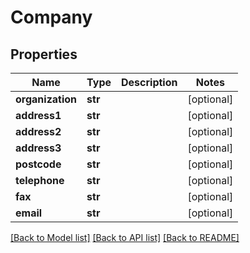 # Company

## Properties
Name | Type | Description | Notes
------------ | ------------- | ------------- | -------------
**organization** | **str** |  | [optional] 
**address1** | **str** |  | [optional] 
**address2** | **str** |  | [optional] 
**address3** | **str** |  | [optional] 
**postcode** | **str** |  | [optional] 
**telephone** | **str** |  | [optional] 
**fax** | **str** |  | [optional] 
**email** | **str** |  | [optional] 

[[Back to Model list]](../README.md#documentation-for-models) [[Back to API list]](../README.md#documentation-for-api-endpoints) [[Back to README]](../README.md)


